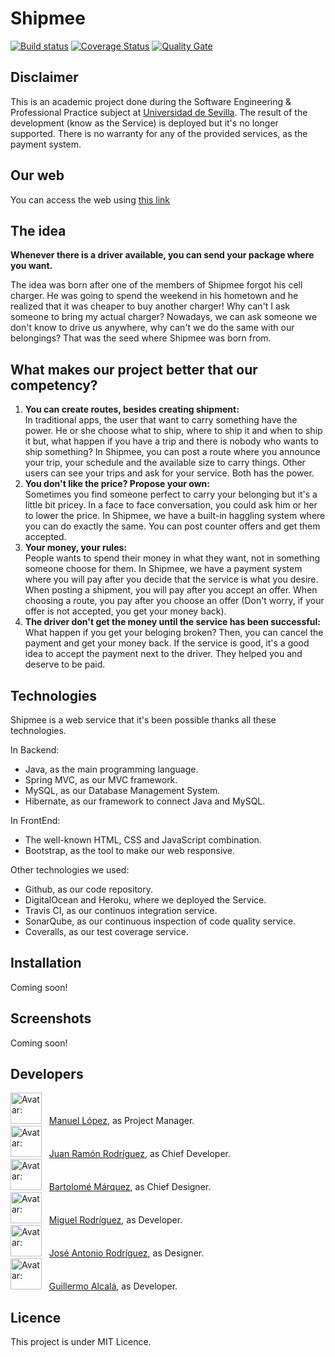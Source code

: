 # Shipmee

[![Build status](https://travis-ci.org/Shipmee/Shipmee.svg?branch=master)](https://travis-ci.org/Shipmee/Shipmee) [![Coverage Status](https://coveralls.io/repos/github/Shipmee/Shipmee/badge.svg)](https://coveralls.io/github/Shipmee/Shipmee) [![Quality Gate](https://sonarqube.com/api/badges/gate?key=ISPP:Shipmee)](https://sonarqube.com/dashboard/index/ISPP%3AShipmee)

## Disclaimer

This is an academic project done during the Software Engineering & Professional Practice subject at [Universidad de Sevilla](https://www.informatica.us.es). The result of the development (know as the Service) is deployed but it's no longer supported. There is no warranty for any of the provided services, as the payment system.

## Our web
You can access the web using [this link](http://shipmee.es)

## The idea

**Whenever there is a driver available, you can send your package where you want.**

The idea was born after one of the members of Shipmee forgot his cell charger. He was going to spend the weekend in his hometown and he realized that it was cheaper to buy another charger! Why can't I ask someone to bring my actual charger? Nowadays, we can ask someone we don't know to drive us anywhere, why can't we do the same with our belongings? That was the seed where Shipmee was born from.

## What makes our project better that our competency?

1. **You can create routes, besides creating shipment:**  
In traditional apps, the user that want to carry something have the power. He or she choose what to ship, where to ship it and when to ship it but, what happen if you have a trip and there is nobody who wants to ship something? In Shipmee, you can post a route where you announce your trip, your schedule and the available size to carry things. Other users can see your trips and ask for your service. Both has the power.
2. **You don't like the price? Propose your own:**  
Sometimes you find someone perfect to carry your belonging but it's a little bit pricey. In a face to face conversation, you could ask him or her to lower the price. In Shipmee, we have a built-in haggling system where you can do exactly the same. You can post counter offers and get them accepted.
3. **Your money, your rules:**  
People wants to spend their money in what they want, not in something someone choose for them. In Shipmee, we have a payment system where you will pay after you decide that the service is what you desire. When posting a shipment, you will pay after you accept an offer. When choosing a route, you pay after you choose an offer (Don't worry, if your offer is not accepted, you get your money back).
4. **The driver don't get the money until the service has been successful:**  
What happen if you get your beloging broken? Then, you can cancel the payment and get your money back. If the service is good, it's a good idea to accept the payment next to the driver. They helped you and deserve to be paid.

## Technologies

Shipmee is a web service that it's been possible thanks all these technologies.

In Backend:
- Java, as the main programming language.
- Spring MVC, as our MVC framework.
- MySQL, as our Database Management System.
- Hibernate, as our framework to connect Java and MySQL.

In FrontEnd:
- The well-known HTML, CSS and JavaScript combination.
- Bootstrap, as the tool to make our web responsive.

Other technologies we used:
- Github, as our code repository.
- DigitalOcean and Heroku, where we deployed the Service.
- Travis CI, as our continuos integration service.
- SonarQube, as our continuous inspection of code quality service.
- Coveralls, as our test coverage service.

## Installation

Coming soon!

## Screenshots

Coming soon!

## Developers

<img src="https://avatars0.githubusercontent.com/u/12049827?v=4&s=460" alt="Avatar: " height="50" /> &nbsp;
[Manuel López](https://github.com/ManuelLR), as Project Manager.   
<img src="https://avatars1.githubusercontent.com/u/8267403?v=4&s=400" alt="Avatar: " height="50" /> &nbsp;
[Juan Ramón Rodríguez](https://github.com/juanrarodriguez18), as Chief Developer.  
<img src="https://avatars0.githubusercontent.com/u/22616365?v=4&s=400" alt="Avatar: " height="50" /> &nbsp;
[Bartolomé Márquez](https://github.com/barmardom), as Chief Designer.    
<img src="https://avatars3.githubusercontent.com/u/11299118?v=4&s=400" alt="Avatar: " height="50" /> &nbsp;
[Miguel Rodríguez](https://github.com/migrodcab), as Developer.  
<img src="https://avatars3.githubusercontent.com/u/6894925?v=4&s=400" alt="Avatar: " height="50" /> &nbsp;
 [José Antonio Rodríguez](https://github.com/josearodriguez), as Designer.  
<img src="https://avatars3.githubusercontent.com/u/12424182?v=4&s=400" alt="Avatar: " height="50" /> &nbsp;
[Guillermo Alcalá](https://github.com/guillermo-ag-95), as Developer. 

## Licence

This project is under MIT Licence.
